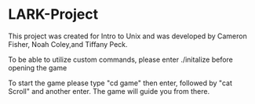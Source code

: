 # LARK-Project
This project was created for Intro to Unix and was developed by Cameron Fisher, Noah Coley,and Tiffany Peck.

To be able to utilize custom commands, please enter ./initalize before opening the game

To start the game please type "cd game" then enter, followed by "cat Scroll" and another enter. The game will guide you from there.
